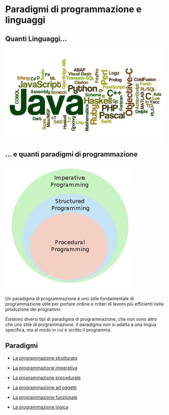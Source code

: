 # Paradigmi di programmazione e linguaggi


## Quanti Linguaggi...

![linguaggi](https://raw.githubusercontent.com/maboglia/Fondamenti/master/img/linguaggi.jpg)

## … e quanti paradigmi di programmazione

![paradigmi](https://raw.githubusercontent.com/maboglia/Fondamenti/master/img/paradigmi.jpg)

Un paradigma di programmazione è uno stile fondamentale di programmazione utile per portare ordine e criteri di lavoro più efficienti nella produzione dei programmi 


Esistono diversi tipi di paradigma di programmazione, che non sono altro che uno stile di programmazione. Il paradigma non si adatta a una lingua specifica, ma al modo in cui è scritto il programma. 


## Paradigmi

* [La programmazione strutturata](https://github.com/maboglia/Fondamenti/blob/master/003_Strutturata.md)

* [La programmazione imperativa](https://github.com/maboglia/Fondamenti/blob/master/003_Imperativa.md)

* [La programmazione procedurale](https://github.com/maboglia/Fondamenti/blob/master/003_Procedurale.md)

* [La programmazione ad oggetti](https://github.com/maboglia/Fondamenti/blob/master/005_OOP.md)

* [La programmazione funzionale](https://github.com/maboglia/Fondamenti/blob/master/003_Funzionale.md)

* [La programmazione logica](https://github.com/maboglia/Fondamenti/blob/master/003_Programmazione_logica.md)

